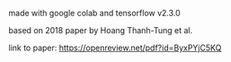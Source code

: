 made with google colab and tensorflow v2.3.0

based on 2018 paper by Hoang Thanh-Tung et al.

link to paper: https://openreview.net/pdf?id=ByxPYjC5KQ
